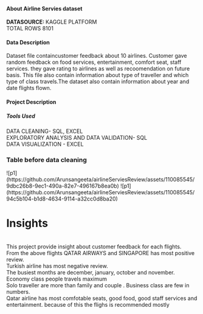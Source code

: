 <h4>About Airline Servies dataset</h4>

<b>DATASOURCE: </b>KAGGLE PLATFORM<br>
TOTAL ROWS 8101<br>

<h4>Data Description</h4>
Dataset file containcustomer feedback about 10 airlines. Customer gave random feedback on food services, entertainment, comfort seat, staff services. they gave rating to airlines as well as recoomendation on future basis. This file also contain information about type of traveller and which type of class travels.The dataset also contain information about year and date flights flown.

<h4>Project Description</h4>
<h5>Tools Used</h5>
DATA CLEANING- SQL, EXCEL<br>
EXPLORATORY ANALYSIS AND DATA VALIDATION- SQL<br>
DATA VISUALIZATION - EXCEL
<br>
<h3>Table before data cleaning</h3>
![p1](https://github.com/Arunsangeeta/airlineServiesReview/assets/110085545/9dbc26b8-9ec1-490a-82e7-496167b8ea0b)
![p1](https://github.com/Arunsangeeta/airlineServiesReview/assets/110085545/94c5b104-b1d8-4634-9114-a32cc0d8ba20)

# Insights

<br>
This project provide insight about customer feedback for each flights.
<br>
From the above flights QATAR AIRWAYS and SINGAPORE has most positive review.
<br>
Turkish airline has most negative review.
<br>
The busiest months are december, january, october and november.
<br>
Economy class people travels maximum
<br>
Solo traveller are more than family and couple . Business class are few in numbers.
<br>
Qatar airline has most comfotable seats, good food, good staff services and entertainment. because of this the flighs is recommended mostly




